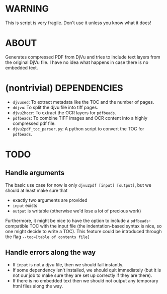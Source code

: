 
# WARNING

This is script is very fragile. Don't use it unless you know what it
does!


# ABOUT

Generates compressed PDF from DjVu and tries to include text layers
from the original DjVu file. I have no idea what happens in case there
is no embedded text.


# (nontrivial) DEPENDENCIES

- `djvused`: To extract metadata like the TOC and the number of pages.
- `ddjvu`: To split the djvu file into tiff pages.
- `djvu2hocr`: To extract the OCR layers for `pdfbeads`.
- `pdfbeads`: To combine TIFF images and OCR content into a highly
  compressed pdf file.
- `djvu2pdf_toc_parser.py`: A python script to convert the TOC for `pdfbeads`.


# TODO

## Handle arguments

The basic use case for now is only `djvu2pdf [input] [output]`, but we
should at least make sure that

- exactly two arguments are provided
- `input` exists
- `output` is writable (otherwise we'd lose a lot of precious
  work)
  
Furthermore, it might be nice to have the option to include a
`pdfbeads`-compatible TOC with the input file (the indentation-based
syntax is nice, so one might decide to write a TOC). This feature could 
be introduced through the flag `--toc=[table of contents file]`


## Handle errors along the way

- If `input` is not a djvu file, then we should fail instantly.
- If some dependency isn't installed, we should quit immediately (but
  it is not our job to make sure they are set up correctly if they are
  there).
- If there is no embedded text then we should not output any temporary
  html files along the way.
